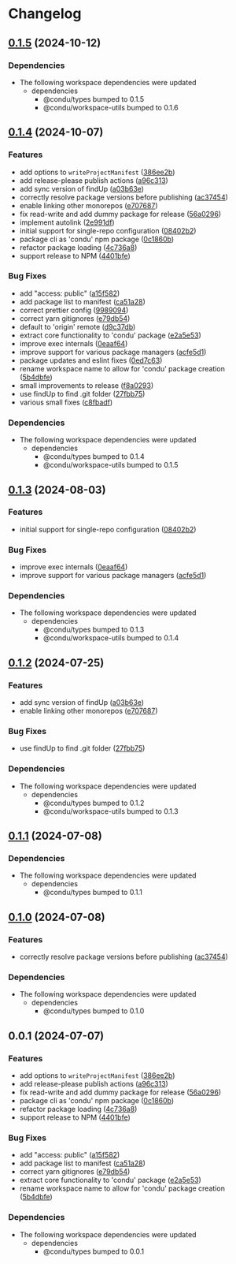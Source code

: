 # Changelog

## [0.1.5](https://github.com/niieani/condu/compare/@condu/core@0.1.4...@condu/core@0.1.5) (2024-10-12)


### Dependencies

* The following workspace dependencies were updated
  * dependencies
    * @condu/types bumped to 0.1.5
    * @condu/workspace-utils bumped to 0.1.6

## [0.1.4](https://github.com/niieani/condu/compare/@condu/core@0.1.3...@condu/core@0.1.4) (2024-10-07)


### Features

* add options to `writeProjectManifest` ([386ee2b](https://github.com/niieani/condu/commit/386ee2b646b95042213566217efcd858dae64d6d))
* add release-please publish actions ([a96c313](https://github.com/niieani/condu/commit/a96c313d600bf17caad0be7261e54018af9ab4e1))
* add sync version of findUp ([a03b63e](https://github.com/niieani/condu/commit/a03b63ecd905b4b0df5f1f3bf570435c70bcd905))
* correctly resolve package versions before publishing ([ac37454](https://github.com/niieani/condu/commit/ac374544ecb35ad3c3f27a830f24276928168306))
* enable linking other monorepos ([e707687](https://github.com/niieani/condu/commit/e707687bd2d5e109bb6d9eb96a9b777eb85e9737))
* fix read-write and add dummy package for release ([56a0296](https://github.com/niieani/condu/commit/56a0296df80933c6a908d78e1f30318a9c46e0f1))
* implement autolink ([2e991df](https://github.com/niieani/condu/commit/2e991dfd7896dcf9fe9660675670a2731b1075e4))
* initial support for single-repo configuration ([08402b2](https://github.com/niieani/condu/commit/08402b263ca671c05a0d3085a4801baa172910d0))
* package cli as 'condu' npm package ([0c1860b](https://github.com/niieani/condu/commit/0c1860bc4ccc11d89fce8c938f9d5e70d88a9c98))
* refactor package loading ([4c736a8](https://github.com/niieani/condu/commit/4c736a83077e0294a7854c8a2b9c95a5878149f3))
* support release to NPM ([4401bfe](https://github.com/niieani/condu/commit/4401bfe7a457ea3fb516d0165b89652aa3ef5200))


### Bug Fixes

* add "access: public" ([a15f582](https://github.com/niieani/condu/commit/a15f5827715367a3cdd2d39edbb7c63af7b2f9a8))
* add package list to manifest ([ca51a28](https://github.com/niieani/condu/commit/ca51a28d9a1f4bda1ca1dd929a7d22bdae09d5f3))
* correct prettier config ([9989094](https://github.com/niieani/condu/commit/99890941f5cd389caaa7f2ca65ae866ac81750cf))
* correct yarn gitignores ([e79db54](https://github.com/niieani/condu/commit/e79db54e78a41157ae90a2f6e5ac648fda602c27))
* default to 'origin' remote ([d9c37db](https://github.com/niieani/condu/commit/d9c37db0269be4e2f93d545da613a738cacc6f2e))
* extract core functionality to 'condu' package ([e2a5e53](https://github.com/niieani/condu/commit/e2a5e539f7aeaadedd3359d8bf80591f3e4ee258))
* improve exec internals ([0eaaf64](https://github.com/niieani/condu/commit/0eaaf64d2b4bae69bd78d47a08cee1525bdc40e2))
* improve support for various package managers ([acfe5d1](https://github.com/niieani/condu/commit/acfe5d1469145e27084a75dbb01ac3c9c053c4dc))
* package updates and eslint fixes ([0ed7c63](https://github.com/niieani/condu/commit/0ed7c63c75992a8952c84d6d79280f3ca3bf4225))
* rename workspace name to allow for 'condu' package creation ([5b4dbfe](https://github.com/niieani/condu/commit/5b4dbfe0912ad8d64a227b875d34c39ae5d50959))
* small improvements to release ([f8a0293](https://github.com/niieani/condu/commit/f8a029366cb6d5a162c50e6c29b6c2c871c01576))
* use findUp to find .git folder ([27fbb75](https://github.com/niieani/condu/commit/27fbb75c90e71e33286d331eb39a17c9b6aefe3f))
* various small fixes ([c8fbadf](https://github.com/niieani/condu/commit/c8fbadf0f538086dca5d8d4093c274128c793743))


### Dependencies

* The following workspace dependencies were updated
  * dependencies
    * @condu/types bumped to 0.1.4
    * @condu/workspace-utils bumped to 0.1.5

## [0.1.3](https://github.com/niieani/condu/compare/@condu/core@0.1.2...@condu/core@0.1.3) (2024-08-03)


### Features

* initial support for single-repo configuration ([08402b2](https://github.com/niieani/condu/commit/08402b263ca671c05a0d3085a4801baa172910d0))


### Bug Fixes

* improve exec internals ([0eaaf64](https://github.com/niieani/condu/commit/0eaaf64d2b4bae69bd78d47a08cee1525bdc40e2))
* improve support for various package managers ([acfe5d1](https://github.com/niieani/condu/commit/acfe5d1469145e27084a75dbb01ac3c9c053c4dc))


### Dependencies

* The following workspace dependencies were updated
  * dependencies
    * @condu/types bumped to 0.1.3
    * @condu/workspace-utils bumped to 0.1.4

## [0.1.2](https://github.com/niieani/toolchain/compare/@condu/core@0.1.1...@condu/core@0.1.2) (2024-07-25)


### Features

* add sync version of findUp ([a03b63e](https://github.com/niieani/toolchain/commit/a03b63ecd905b4b0df5f1f3bf570435c70bcd905))
* enable linking other monorepos ([e707687](https://github.com/niieani/toolchain/commit/e707687bd2d5e109bb6d9eb96a9b777eb85e9737))


### Bug Fixes

* use findUp to find .git folder ([27fbb75](https://github.com/niieani/toolchain/commit/27fbb75c90e71e33286d331eb39a17c9b6aefe3f))


### Dependencies

* The following workspace dependencies were updated
  * dependencies
    * @condu/types bumped to 0.1.2
    * @condu/workspace-utils bumped to 0.1.3

## [0.1.1](https://github.com/niieani/toolchain/compare/@condu/core@0.1.0...@condu/core@0.1.1) (2024-07-08)


### Dependencies

* The following workspace dependencies were updated
  * dependencies
    * @condu/types bumped to 0.1.1

## [0.1.0](https://github.com/niieani/toolchain/compare/@condu/core@0.0.1...@condu/core@0.1.0) (2024-07-08)


### Features

* correctly resolve package versions before publishing ([ac37454](https://github.com/niieani/toolchain/commit/ac374544ecb35ad3c3f27a830f24276928168306))


### Dependencies

* The following workspace dependencies were updated
  * dependencies
    * @condu/types bumped to 0.1.0

## 0.0.1 (2024-07-07)


### Features

* add options to `writeProjectManifest` ([386ee2b](https://github.com/niieani/toolchain/commit/386ee2b646b95042213566217efcd858dae64d6d))
* add release-please publish actions ([a96c313](https://github.com/niieani/toolchain/commit/a96c313d600bf17caad0be7261e54018af9ab4e1))
* fix read-write and add dummy package for release ([56a0296](https://github.com/niieani/toolchain/commit/56a0296df80933c6a908d78e1f30318a9c46e0f1))
* package cli as 'condu' npm package ([0c1860b](https://github.com/niieani/toolchain/commit/0c1860bc4ccc11d89fce8c938f9d5e70d88a9c98))
* refactor package loading ([4c736a8](https://github.com/niieani/toolchain/commit/4c736a83077e0294a7854c8a2b9c95a5878149f3))
* support release to NPM ([4401bfe](https://github.com/niieani/toolchain/commit/4401bfe7a457ea3fb516d0165b89652aa3ef5200))


### Bug Fixes

* add "access: public" ([a15f582](https://github.com/niieani/toolchain/commit/a15f5827715367a3cdd2d39edbb7c63af7b2f9a8))
* add package list to manifest ([ca51a28](https://github.com/niieani/toolchain/commit/ca51a28d9a1f4bda1ca1dd929a7d22bdae09d5f3))
* correct yarn gitignores ([e79db54](https://github.com/niieani/toolchain/commit/e79db54e78a41157ae90a2f6e5ac648fda602c27))
* extract core functionality to 'condu' package ([e2a5e53](https://github.com/niieani/toolchain/commit/e2a5e539f7aeaadedd3359d8bf80591f3e4ee258))
* rename workspace name to allow for 'condu' package creation ([5b4dbfe](https://github.com/niieani/toolchain/commit/5b4dbfe0912ad8d64a227b875d34c39ae5d50959))


### Dependencies

* The following workspace dependencies were updated
  * dependencies
    * @condu/types bumped to 0.0.1
